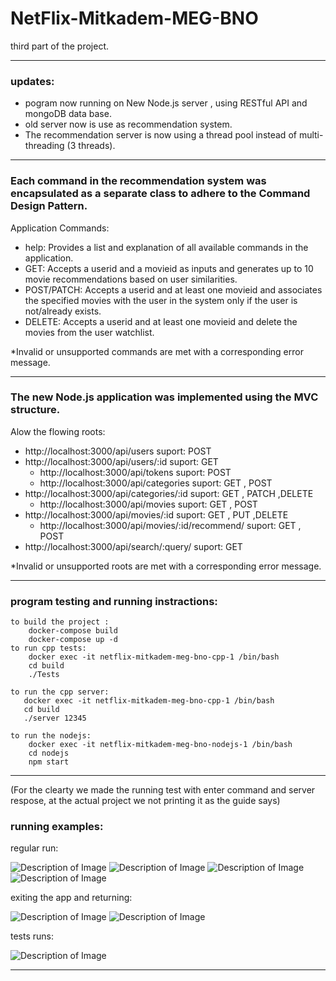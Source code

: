 # NetFlix-Mitkadem-MEG-BNO
third part of the project.

---------------------------------------------------------------------------------------------------------------------------------------------------------------------------------------------------------------------

### updates:
- pogram now running on New Node.js server , using RESTful API and mongoDB data base.
- old server now is use as recommendation system.
- The recommendation server is now using a thread pool instead of multi-threading (3 threads).

-------------------------------------------------------------------------------------------------------------------------------------------------------------------------------------------------------------------------------------------------------------------------
### Each command in the recommendation system was encapsulated as a separate class to adhere to the Command Design Pattern.

Application Commands:
- help: Provides a list and explanation of all available commands in the application.
- GET: Accepts a userid and a movieid as inputs and generates up to 10 movie recommendations based on user similarities.
- POST/PATCH: Accepts a userid and at least one movieid and associates the specified movies with the user in the system only if
   the user is not/already exists.
- DELETE: Accepts a userid and at least one movieid and delete the movies from the user watchlist.
  
*Invalid or unsupported commands are met with a corresponding error message.
  
----------------------------------------------------------------------------------------------------------------------------------------------------------------------------------------------------------------------------------------------------------------------------
### The new Node.js application was implemented using the MVC structure.

Alow the flowing roots:
- http://localhost:3000/api/users
    suport: POST
- http://localhost:3000/api/users/:id
    suport: GET
  - http://localhost:3000/api/tokens
    suport: POST 
  - http://localhost:3000/api/categories
    suport: GET , POST
- http://localhost:3000/api/categories/:id
    suport: GET , PATCH ,DELETE
  - http://localhost:3000/api/movies
    suport: GET , POST
- http://localhost:3000/api/movies/:id
    suport: GET , PUT ,DELETE
  - http://localhost:3000/api/movies/:id/recommend/
    suport: GET , POST
- http://localhost:3000/api/search/:query/
    suport: GET
  
*Invalid or unsupported roots are met with a corresponding error message.
  
----------------------------------------------------------------------------------------------------------------------------------------------------------------------------------------------------------------------------------------------------------------------------

### program testing and running instractions:

    to build the project :
        docker-compose build
        docker-compose up -d
    to run cpp tests:
        docker exec -it netflix-mitkadem-meg-bno-cpp-1 /bin/bash
        cd build
        ./Tests

    to run the cpp server:
       docker exec -it netflix-mitkadem-meg-bno-cpp-1 /bin/bash
       cd build
       ./server 12345 

    to run the nodejs:
        docker exec -it netflix-mitkadem-meg-bno-nodejs-1 /bin/bash
        cd nodejs
        npm start

----------------------------------------------------------------------------------------------------------------------------------------------------------------------------------------------------------------------------------------------------------------------------

(For the clearty we made the running test with enter command and server respose, at the actual project we not printing it as the guide says)
### running examples:

regular run:

![Description of Image](photos/multy1.png)
![Description of Image](photos/multy2.png)
![Description of Image](photos/multy3.png)
![Description of Image](photos/multy4.png)

exiting the app and returning:

![Description of Image](photos/RESUME.png)
![Description of Image](photos/RESUME2.png)


tests runs:

![Description of Image](photos/TESTS.png)

----------------------------------------------------------------------------------------------------------------------------------------------------------------------------------------------------------------------------------------------------------------------------


